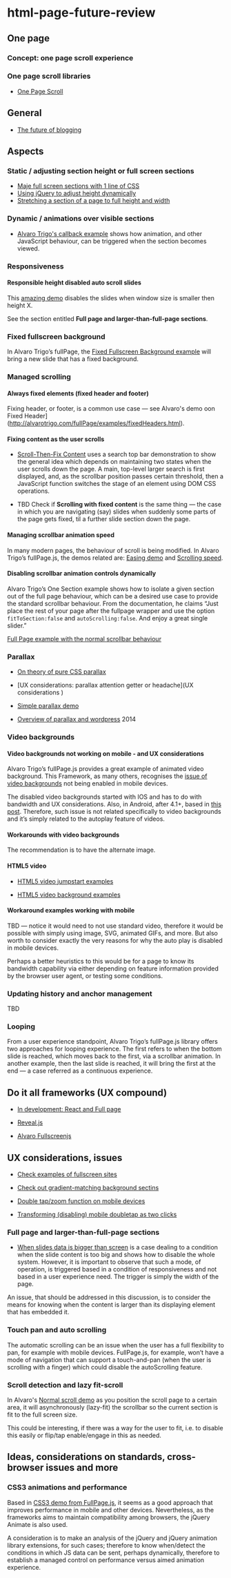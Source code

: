 # html-page-future-review

## One page

### Concept: one page scroll experience

### One page scroll libraries

* [One Page Scroll](https://github.com/peachananr/onepage-scroll)

## General

* [The future of blogging](https://www.elegantthemes.com/blog/editorial/the-future-of-blogging)

## Aspects

### Static / adjusting section height or full screen sections

* [Maje full screen sections with 1 line of CSS](https://medium.com/@ckor/make-full-screen-sections-with-1-line-of-css-b82227c75cbd#.fpuxlqwdk)
* [Using jQuery to adjust height dynamically](http://jsfiddle.net/senff/WdF89/1/
)
* [Stretching a section of a page to full height and width](https://css-tricks.com/forums/topic/stretch-a-section-of-page-to-full-height-and-width/)


### Dynamic / animations over visible sections

* [Alvaro Trigo's callback example](http://www.taboca.com/dd/fullPage.js-master/examples/callbacks.html) shows how animation, and other JavaScript behaviour, can be triggered when the section becomes viewed.

### Responsiveness

#### Responsible height disabled auto scroll slides

This [amazing demo](http://www.taboca.com/dd/fullPage.js-master/examples/responsiveHeight.html) disables the slides when window size is smaller then height X.

See the section entitled **Full page and larger-than-full-page sections**.

### Fixed fullscreen background

In Alvaro Trigo’s fullPage, the [Fixed Fullscreen Background example](http://alvarotrigo.com/fullPage/examples/backgrounds.html) will bring a new slide that has a fixed background.  

### Managed scrolling

#### Always fixed elements (fixed header and footer)

Fixing header, or footer, is a common use case — see Alvaro's demo oon Fixed Header](http://alvarotrigo.com/fullPage/examples/fixedHeaders.html).

#### Fixing content as the user scrolls

* [Scroll-Then-Fix Content](https://css-tricks.com/scroll-fix-content/) uses a search top bar demonstration to show the general idea which depends on maintaining two states when the user scrolls down the page. A main, top-level larger search is first displayed, and, as the scrollbar position passes certain threshold, then a JavaScript function switches the stage of an element using DOM CSS operations.

* TBD Check if **Scrolling with fixed content** is the same thing — the case in which you are navigating (say) slides when suddenly some parts of the page gets fixed, til a further slide section down the page.

#### Managing scrollbar animation speed

In many modern pages, the behaviour of scroll is being modified. In Alvaro Trigo’s fullPage.js, the demos related are: [Easing demo](http://www.taboca.com/dd/fullPage.js-master/examples/easing.html) and [Scrolling speed](http://www.taboca.com/dd/fullPage.js-master/examples/scrollingSpeed.html).  

#### Disabling scrollbar animation controls dynamically

Alvaro Trigo’s One Section example shows how to isolate a given section out of the full page behaviour, which can be a desired use case to provide the standard scrollbar behaviour. From the documentation, he claims “Just place the rest of your page after the fullpage wrapper and use the option `fitToSection:false` and `autoScrolling:false`. And enjoy a great single slider.”

[Full Page example with the normal scrollbar behaviour](http://alvarotrigo.com/fullPage/examples/normalScroll.html#firstPage)


### Parallax

* [On theory of pure CSS parallax](http://keithclark.co.uk/articles/pure-css-parallax-websites/)

* [UX considerations: parallax attention getter or headache](UX considerations
)

* [Simple parallax demo](http://keithclark.co.uk/articles/pure-css-parallax-websites/demo1/)


* [Overview of parallax and wordpress](https://www.elegantthemes.com/blog/resources/wordpress-parallax-effect) 2014

### Video backgrounds

#### Video backgrounds not working on mobile - and UX considerations

Alvaro Trigo’s fullPage.js provides a great example of animated video background. This
Framework, as many others, recognises the [issue of video backgrounds](https://github.com/alvarotrigo/fullPage.js/issues/1903) not being enabled in mobile devices.

The disabled video backgrounds started with IOS and has to do with bandwidth and UX considerations. Also, in Android, after 4.1+, based in [this post](https://www.aerserv.com/why-does-video-autoplay-on-mobile-devices-not-work). Therefore, such issue is not related specifically to video backgrounds and it’s simply related to the autoplay feature of videos.

#### Workarounds with video backgrounds

The recommendation is to have the alternate image.

#### HTML5 video

* [HTML5 video jumpstart examples](http://callmenick.com/post/html5-video-jumpstart-examples)

* [HTML5 video background examples](https://envato.com/blog/video-background-html5-video/)

#### Workaround examples working with mobile

TBD — notice it would need to not use standard video, therefore it would be possible with simply using image, SVG, animated GIFs, and more. But also worth to consider exactly the very reasons for why the auto play is disabled in mobile devices.

Perhaps a better heuristics to this would be for a page to know its bandwidth capability via either depending on feature information provided by the browser user agent, or testing some conditions.

### Updating history and anchor management

TBD

### Looping

From a user experience standpoint, Alvaro Trigo’s fullPage.js library offers two approaches for looping experience. The first refers to when the bottom slide is reached, which moves back to the first, via a scrollbar animation. In another example, then the last slide is reached, it will bring the first at the end — a case referred as a continuous experience.

## Do it all frameworks (UX compound)

* [In development: React and Full page](https://github.com/subtirelumihail/react-fullpage)

* [Reveal.js](https://github.com/hakimel/reveal.js)

* [Alvaro Fullscreenjs](https://github.com/alvarotrigo/fullPage.js)

## UX considerations, issues

* [Check examples of fullscreen sites](https://colorlib.com/wp/fullscreen-html5-website-templates/)

* [Check out gradient-matching background sectins](ttps://github.com/alvarotrigo/fullPage.js#who-is-using-fullpagejs)

* [Double tap/zoom function on mobile devices](http://stackoverflow.com/questions/10614481/disable-double-tap-zoom-option-in-browser-on-touch-devices)

* [Transforming (disabling) mobile doubletap as two clicks](https://gist.github.com/johan/2047491)

### Full page and larger-than-full-page sections

* [When slides data is bigger than screen](http://www.taboca.com/dd/fullPage.js-master/examples/responsiveAutoHeight.html#firstPage) is a case dealing to a condition when the slide content is too big and shows how to disable the whole system. However, it is important to observe that such a mode, of operation, is triggered based in a condition of responsiveness and not based in a user experience need. The trigger is simply the width of the page.

An issue, that should be addressed in this discussion, is to consider the means for knowing when the content is larger than its displaying element that has embedded it.

### Touch pan and auto scrolling

The automatic scrolling can be an issue when the user has a full flexibility to pan, for example with mobile devices. FullPage.js, for example, won’t have a mode of navigation that can support a touch-and-pan (when the user is scrolling with a finger) which could disable the autoScrolling feature.

### Scroll detection and lazy fit-scroll

In Alvaro's [Normal scroll demo](http://www.taboca.com/dd/fullPage.js-master/examples/normalScroll.html) as you position the scroll page to a certain area, it will asynchronously (lazy-fit) the scrollbar so the current section is fit to the full screen size.

This could be interesting, if there was a way for the user to fit, i.e. to disable this easily or flip/tap enable/engage in this as needed.

## Ideas, considerations on standards, cross-browser issues and more

### CSS3 animations and performance

Based in [CSS3 demo from FullPage.js](http://www.taboca.com/dd/fullPage.js-master/examples/css3.html), it seems as a good approach that improves performance in mobile and other devices. Nevertheless, as the frameworks aims to maintain compatibility among browsers, the jQuery Animate is also used.

A consideration is to make an analysis of the jQuery and jQuery animation library extensions, for such cases; therefore to know when/detect the conditions in which JS data can be sent, perhaps dynamically, therefore to establish a managed control on performance versus aimed animation experience.
